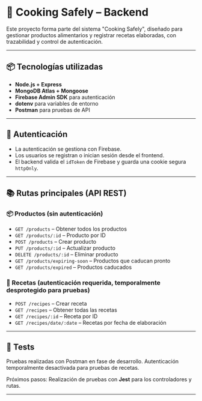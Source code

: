 # 🍳 Cooking Safely – Backend

Este proyecto forma parte del sistema "Cooking Safely", diseñado para gestionar productos alimentarios y registrar recetas elaboradas, con trazabilidad y control de autenticación.

---

## 📦 Tecnologías utilizadas

- **Node.js + Express**
- **MongoDB Atlas + Mongoose**
- **Firebase Admin SDK** para autenticación
- **dotenv** para variables de entorno
- **Postman** para pruebas de API

---

## 🔐 Autenticación

- La autenticación se gestiona con Firebase.
- Los usuarios se registran o inician sesión desde el frontend.
- El backend valida el `idToken` de Firebase y guarda una cookie segura `httpOnly`.

---

## 📚 Rutas principales (API REST)

### 📦 Productos (sin autenticación)
- `GET /products` – Obtener todos los productos
- `GET /products/:id` – Producto por ID
- `POST /products` – Crear producto
- `PUT /products/:id` – Actualizar producto
- `DELETE /products/:id` – Eliminar producto
- `GET /products/expiring-soon` – Productos que caducan pronto
- `GET /products/expired` – Productos caducados

### 🍳 Recetas (autenticación requerida, temporalmente desprotegido para pruebas)
- `POST /recipes` – Crear receta
- `GET /recipes` – Obtener todas las recetas
- `GET /recipes/:id` – Receta por ID
- `GET /recipes/date/:date` – Recetas por fecha de elaboración

---

## 🧪 Tests

Pruebas realizadas con Postman en fase de desarrollo.
Autenticación temporalmente desactivada para pruebas de recetas.

Próximos pasos: Realización de pruebas con **Jest** para los controladores y rutas.

---